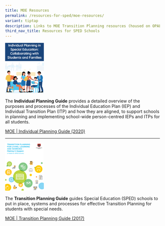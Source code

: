 ```yaml
---
title: MOE Resources
permalink: /resources-for-sped/moe-resources/
variant: tiptap
description: Links to MOE Transition Planning resources (housed on OPAL)
third_nav_title: Resources for SPED Schools
---
```

<p></p>
<div class="isomer-image-wrapper">
<img style="width: 25%;" height="auto" width="100%" alt="" src="/images/individual_planning_guide.png">
</div>
<p>The <strong>Individual Planning Guide</strong> provides a detailed overview
of the purposes and processes of the Individual Education Plan (IEP) and
Individual Transition Plan (ITP) and how they are aligned, to support schools
in planning and implementing school-wide person-centred IEPs and ITPs for
all students.&nbsp;</p>
<p><a href="." class="Hyperlink SCXW253498063 BCX8" rel="noreferrer noopener" target="_blank"><u>MOE | Individual Planning Guide (2020)</u></a>&nbsp;</p>
<hr>
<p></p>
<div class="isomer-image-wrapper">
<img style="width: 25%;" height="auto" width="100%" alt="" src="/images/transition_planning_guide.png">
</div>
<p>The <strong>Transition Planning Guide</strong> guides Special Education
(SPED) schools to put in place, systems and processes for effective Transition
Planning for students with special needs.&nbsp;</p>
<p><a href="/files/Resources for SPED Schools/MOE Resources/MOE_Transition_Planning_Guide__2017_.pdf" class="Hyperlink SCXW16098627 BCX8" rel="noreferrer noopener" target="_blank"><u>MOE | Transition Planning Guide (2017)</u></a>&nbsp;</p>